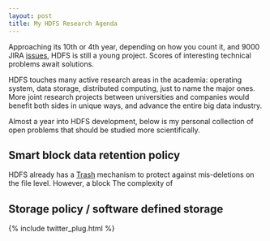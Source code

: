 ```yaml
---
layout: post
title: My HDFS Research Agenda
---
```

Approaching its 10th or 4th year, depending on how you count it, and 9000 JIRA [issues](https://issues.apache.org/jira/browse/HDFS), HDFS is still a young project. Scores of interesting technical problems await solutions. 

HDFS touches many active research areas in the academia: operating system, data storage, distributed computing, just to name the major ones. More joint research projects between universities and companies would benefit both sides in unique ways, and advance the entire big data industry. 

Almost a year into HDFS development, below is my personal collection of open problems that should be studied more scientifically.

## Smart block data retention policy
HDFS already has a [Trash](http://www.cloudera.com/content/cloudera/en/documentation/cloudera-manager/v4-latest/Cloudera-Manager-Managing-Clusters/cmmc_hdfs_trash.html) mechanism to protect against mis-deletions on the file level. However, a block The complexity of 

## Storage policy / software defined storage

{% include twitter_plug.html %}